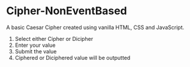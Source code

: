 # Cipher-NonEventBased
A basic Caesar Cipher created using vanilla HTML, CSS and JavaScript.

1. Select either Cipher or Dicipher
2. Enter your value
3. Submit the value
4. Ciphered or Diciphered value will be outputted
